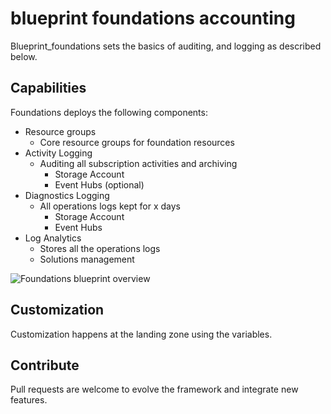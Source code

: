 # blueprint foundations accounting

Blueprint_foundations sets the basics of auditing, and logging as described below.

## Capabilities

Foundations deploys the following components:

 - Resource groups
    - Core resource groups for foundation resources
 - Activity Logging
    - Auditing all subscription activities and archiving
        - Storage Account
        - Event Hubs (optional)
 - Diagnostics Logging
    - All operations logs kept for x days
        - Storage Account
        - Event Hubs
 - Log Analytics
    - Stores all the operations logs
    - Solutions management

![Foundations blueprint overview](../_pictures/caf_foundations/foundations_accounting.png)

## Customization

Customization happens at the landing zone using the variables.

## Contribute

Pull requests are welcome to evolve the framework and integrate new features.
